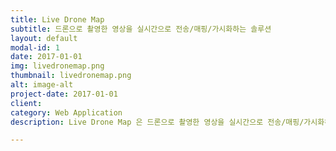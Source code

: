 ```yaml
---
title: Live Drone Map
subtitle: 드론으로 촬영한 영상을 실시간으로 전송/매핑/가시화하는 솔루션
layout: default
modal-id: 1
date: 2017-01-01
img: livedronemap.png
thumbnail: livedronemap.png
alt: image-alt
project-date: 2017-01-01
client: 
category: Web Application
description: Live Drone Map 은 드론으로 촬영한 영상을 실시간으로 전송/매핑/가시화하는 솔루션

---
```

